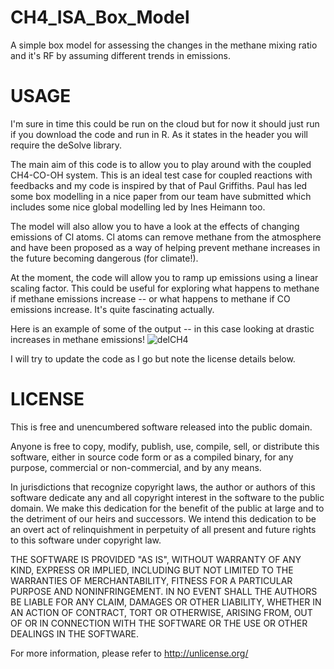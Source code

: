 # CH4_ISA_Box_Model
A simple box model for assessing the changes in the methane mixing ratio and it's RF by assuming different trends in emissions. 

# USAGE 
I'm sure in time this could be run on the cloud but for now it should just run if you download the code and run in R. As it states in the header you will require the deSolve library. 

The main aim of this code is to allow you to play around with the coupled CH4-CO-OH system. This is an ideal test case for coupled reactions with feedbacks and my code is inspired by that of Paul Griffiths. Paul has led some box modelling in a nice paper from our team have submitted which includes some nice global modelling led by Ines Heimann too. 

The model will also allow you to have a look at the effects of changing emissions of Cl atoms. Cl atoms can remove methane from the atmosphere and have been proposed as a way of helping prevent methane increases in the future becoming dangerous (for climate!). 

At the moment, the code will allow you to ramp up emissions using a linear scaling factor. This could be useful for exploring what happens to methane if methane emissions increase -- or what happens to methane if CO emissions increase. It's quite fascinating actually. 

Here is an example of some of the output -- in this case looking at drastic increases in methane emissions!
![delCH4](https://user-images.githubusercontent.com/15714566/78791915-5f62d280-79a8-11ea-8076-aba86f848a44.png)

I will try to update the code as I go but note the license details below.

# LICENSE
This is free and unencumbered software released into the public domain.

Anyone is free to copy, modify, publish, use, compile, sell, or distribute this software, either in source code form or as a compiled binary, for any purpose, commercial or non-commercial, and by any means.

In jurisdictions that recognize copyright laws, the author or authors of this software dedicate any and all copyright interest in the software to the public domain. We make this dedication for the benefit of the public at large and to the detriment of our heirs and successors. We intend this dedication to be an overt act of relinquishment in perpetuity of all present and future rights to this software under copyright law.

THE SOFTWARE IS PROVIDED "AS IS", WITHOUT WARRANTY OF ANY KIND, EXPRESS OR IMPLIED, INCLUDING BUT NOT LIMITED TO THE WARRANTIES OF MERCHANTABILITY, FITNESS FOR A PARTICULAR PURPOSE AND NONINFRINGEMENT. IN NO EVENT SHALL THE AUTHORS BE LIABLE FOR ANY CLAIM, DAMAGES OR OTHER LIABILITY, WHETHER IN AN ACTION OF CONTRACT, TORT OR OTHERWISE, ARISING FROM, OUT OF OR IN CONNECTION WITH THE SOFTWARE OR THE USE OR OTHER DEALINGS IN THE SOFTWARE.

For more information, please refer to http://unlicense.org/
